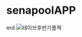 # senapoolAPP

erd
![테이브후반기플젝](https://user-images.githubusercontent.com/71878202/182644491-7103c9cd-ef43-4454-a46e-e5489632637c.png)
